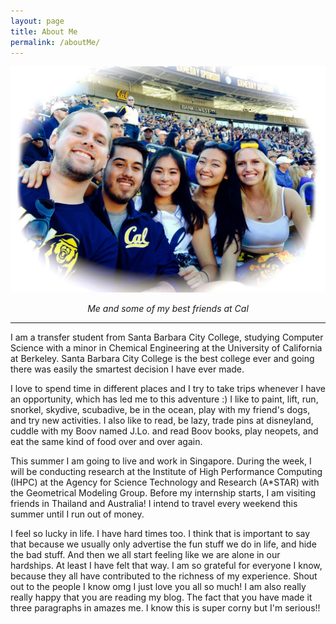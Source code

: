 ```yaml
---
layout: page
title: About Me  
permalink: /aboutMe/
---
```


<img src = "https://raw.githubusercontent.com/kadie16/kadie16.github.io/master/assets/images/backstory/calFriends.jpg" alt = "me and my friends at Cal"> <br> _<center>Me and some of my best friends at Cal</center>_

 ***
<p> I am a transfer student from Santa Barbara City College, studying Computer Science with a minor in Chemical Engineering at the University of California at Berkeley. Santa Barbara City College is the best college ever and going there was easily the smartest decision I have ever made. </p> 

<p> I love to spend time in different places and I try to take trips whenever I have an opportunity, which has led me to this adventure :) I like to paint, lift, run, snorkel, skydive, scubadive, be in the ocean, play with my friend's dogs, and try new activities. I also like to read, be lazy, trade pins at disneyland, cuddle with my Boov named J.Lo. and read Boov books, play neopets, and eat the same kind of food over and over again. </p>


<p> This summer I am going to live and work in Singapore. During the week, I will be conducting research at the Institute of High Performance Computing (IHPC) at the Agency for Science Technology and Research (A*STAR) with the Geometrical Modeling Group. Before my internship starts, I am visiting friends in Thailand and Australia! I intend to travel every weekend this summer until I run out of money. </p>


<p> I feel so lucky in life. I have hard times too. I think that is  important to say that because we usually only advertise the fun stuff we do in life, and hide the bad stuff. And then we all start feeling like we are alone in our hardships. At least I have felt that way. I am so grateful for everyone I know, because they all have contributed to the richness of my experience. Shout out to the people I know omg I just love you all so much! I am also really really happy that you are reading my blog. The fact that you have made it three paragraphs in amazes me. I know this is super corny but I'm serious!! </p> 


